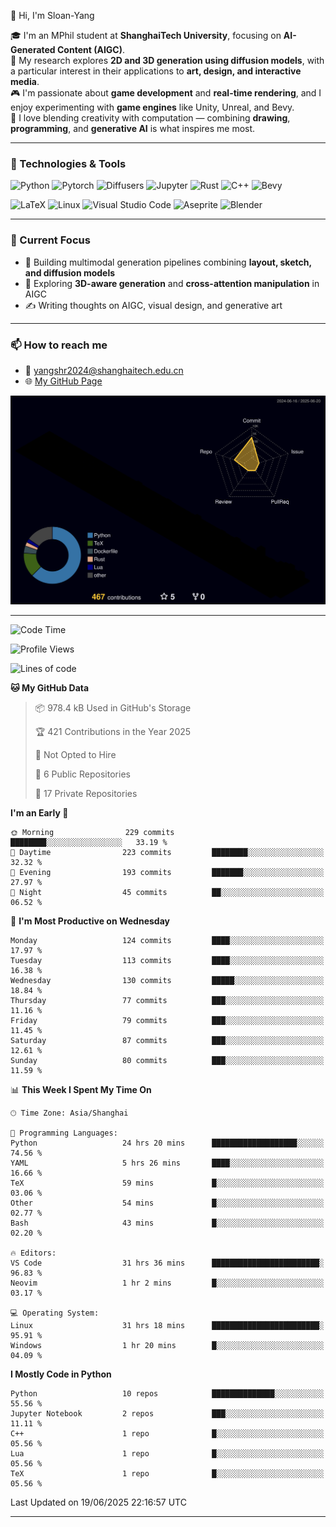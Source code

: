 👋 Hi, I'm Sloan-Yang

🎓 I'm an MPhil student at **ShanghaiTech University**, focusing on **AI-Generated Content (AIGC)**.  
🧠 My research explores **2D and 3D generation using diffusion models**, with a particular interest in their applications to **art, design, and interactive media**.  
🎮 I'm passionate about **game development** and **real-time rendering**, and I enjoy experimenting with **game engines** like Unity, Unreal, and Bevy.  
🎨 I love blending creativity with computation — combining **drawing**, **programming**, and **generative AI** is what inspires me most.

---

### 🧰 Technologies & Tools

![Python](https://img.shields.io/badge/python-%233776AB.svg?style=for-the-badge&logo=python&logoColor=white)
![Pytorch](https://img.shields.io/badge/pytorch-%23EE4C2C.svg?style=for-the-badge&logo=pytorch&logoColor=white)
![Diffusers](https://img.shields.io/badge/diffusers-HuggingFace-yellow?style=for-the-badge&logo=huggingface&logoColor=black)
![Jupyter](https://img.shields.io/badge/Jupyter-%23F37626.svg?style=for-the-badge&logo=Jupyter&logoColor=white)
![Rust](https://img.shields.io/badge/Rust-%23000000.svg?style=for-the-badge&logo=rust&logoColor=white)
![C++](https://img.shields.io/badge/C++-%2300599C.svg?style=for-the-badge&logo=c%2B%2B&logoColor=white)
![Bevy](https://img.shields.io/badge/Bevy-000000.svg?style=for-the-badge&logo=bevy&logoColor=white)

![LaTeX](https://img.shields.io/badge/LaTeX-47A141?style=for-the-badge&logo=latex&logoColor=white)
![Linux](https://img.shields.io/badge/Linux-FCC624?style=for-the-badge&logo=linux&logoColor=black)
![Visual Studio Code](https://img.shields.io/badge/VSCode-0078d7.svg?style=for-the-badge&logo=visual-studio-code&logoColor=white)
![Aseprite](https://img.shields.io/badge/Aseprite-FFFFFF?style=for-the-badge&logo=Aseprite&logoColor=%237D929E)
![Blender](https://img.shields.io/badge/Blender-F5792A?style=for-the-badge&logo=blender&logoColor=white)

---

### 🔭 Current Focus

- 🎨 Building multimodal generation pipelines combining **layout, sketch, and diffusion models**
- 🧪 Exploring **3D-aware generation** and **cross-attention manipulation** in AIGC
- ✍️ Writing thoughts on AIGC, visual design, and generative art

---

### 📫 How to reach me

- 📧 <a href="mailto:yangshr2024@shanghaitech.edu.cn">yangshr2024@shanghaitech.edu.cn</a>
- 🌐 [My GitHub Page](https://sloan-yang.github.io)  



![3D Profile](https://raw.githubusercontent.com/Sloan-Yang/Sloan-Yang/main/profile-3d-contrib/profile-night-rainbow.svg)

---


<!--START_SECTION:waka-->
![Code Time](http://img.shields.io/badge/Code%20Time-243%20hrs%2039%20mins-blue)

![Profile Views](http://img.shields.io/badge/Profile%20Views-5-blue)

![Lines of code](https://img.shields.io/badge/From%20Hello%20World%20I%27ve%20Written-2.0%20million%20lines%20of%20code-blue)

**🐱 My GitHub Data** 

> 📦 978.4 kB Used in GitHub's Storage 
 > 
> 🏆 421 Contributions in the Year 2025
 > 
> 🚫 Not Opted to Hire
 > 
> 📜 6 Public Repositories 
 > 
> 🔑 17 Private Repositories 
 > 
**I'm an Early 🐤** 

```text
🌞 Morning                229 commits         ████████░░░░░░░░░░░░░░░░░   33.19 % 
🌆 Daytime                223 commits         ████████░░░░░░░░░░░░░░░░░   32.32 % 
🌃 Evening                193 commits         ███████░░░░░░░░░░░░░░░░░░   27.97 % 
🌙 Night                  45 commits          ██░░░░░░░░░░░░░░░░░░░░░░░   06.52 % 
```
📅 **I'm Most Productive on Wednesday** 

```text
Monday                   124 commits         ████░░░░░░░░░░░░░░░░░░░░░   17.97 % 
Tuesday                  113 commits         ████░░░░░░░░░░░░░░░░░░░░░   16.38 % 
Wednesday                130 commits         █████░░░░░░░░░░░░░░░░░░░░   18.84 % 
Thursday                 77 commits          ███░░░░░░░░░░░░░░░░░░░░░░   11.16 % 
Friday                   79 commits          ███░░░░░░░░░░░░░░░░░░░░░░   11.45 % 
Saturday                 87 commits          ███░░░░░░░░░░░░░░░░░░░░░░   12.61 % 
Sunday                   80 commits          ███░░░░░░░░░░░░░░░░░░░░░░   11.59 % 
```


📊 **This Week I Spent My Time On** 

```text
🕑︎ Time Zone: Asia/Shanghai

💬 Programming Languages: 
Python                   24 hrs 20 mins      ███████████████████░░░░░░   74.56 % 
YAML                     5 hrs 26 mins       ████░░░░░░░░░░░░░░░░░░░░░   16.66 % 
TeX                      59 mins             █░░░░░░░░░░░░░░░░░░░░░░░░   03.06 % 
Other                    54 mins             █░░░░░░░░░░░░░░░░░░░░░░░░   02.77 % 
Bash                     43 mins             █░░░░░░░░░░░░░░░░░░░░░░░░   02.20 % 

🔥 Editors: 
VS Code                  31 hrs 36 mins      ████████████████████████░   96.83 % 
Neovim                   1 hr 2 mins         █░░░░░░░░░░░░░░░░░░░░░░░░   03.17 % 

💻 Operating System: 
Linux                    31 hrs 18 mins      ████████████████████████░   95.91 % 
Windows                  1 hr 20 mins        █░░░░░░░░░░░░░░░░░░░░░░░░   04.09 % 
```

**I Mostly Code in Python** 

```text
Python                   10 repos            ██████████████░░░░░░░░░░░   55.56 % 
Jupyter Notebook         2 repos             ███░░░░░░░░░░░░░░░░░░░░░░   11.11 % 
C++                      1 repo              █░░░░░░░░░░░░░░░░░░░░░░░░   05.56 % 
Lua                      1 repo              █░░░░░░░░░░░░░░░░░░░░░░░░   05.56 % 
TeX                      1 repo              █░░░░░░░░░░░░░░░░░░░░░░░░   05.56 % 
```




 Last Updated on 19/06/2025 22:16:57 UTC
<!--END_SECTION:waka-->

---





